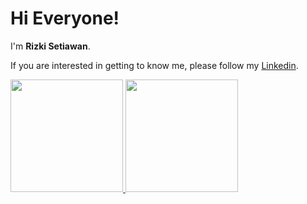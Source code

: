 # Hi Everyone! 

I'm **Rizki Setiawan**.

If you are interested in getting to know me, please follow my [Linkedin](https://www.linkedin.com/in/rizki-setiawan-code/).

<p align="left">
<a href="https://github.com/Rizki-Setiawan">
  <img height="180em" src="https://github-readme-stats-eight-theta.vercel.app/api?username=Rizki-Setiawan&show_icons=true&theme=algolia&include_all_commits=true&count_private=true"/>
  <img height="180em" src="https://github-readme-stats-eight-theta.vercel.app/api/top-langs/?username=Rizki-Setiawan&layout=compact&langs_count=8&theme=algolia"/>
</a>
</p>

<!--
**Rizki-Setiawan/Rizki-Setiawan** is a ✨ _special_ ✨ repository because its `README.md` (this file) appears on your GitHub profile.

Here are some ideas to get you started:

- 🔭 I’m currently working on ...
- 🌱 I’m currently learning ...
- 👯 I’m looking to collaborate on ...
- 🤔 I’m looking for help with ...
- 💬 Ask me about ...
- 📫 How to reach me: ...
- 😄 Pronouns: ...
- ⚡ Fun fact: ...
-->
